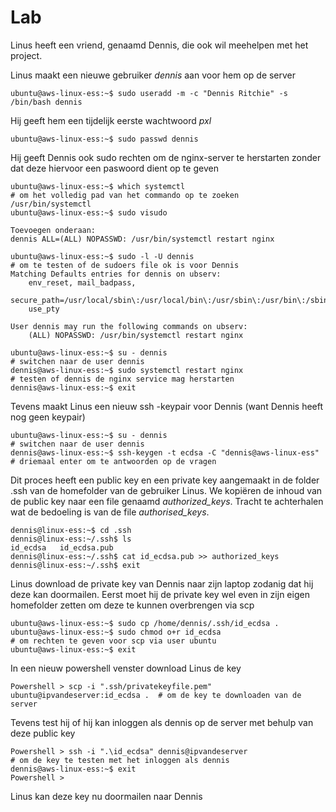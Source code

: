 # Lab <!-- {docsify-ignore} -->

Linus heeft een vriend, genaamd Dennis,  die ook wil meehelpen met het project. 



Linus maakt een nieuwe gebruiker *dennis* aan voor hem op de server

```
ubuntu@aws-linux-ess:~$ sudo useradd -m -c "Dennis Ritchie" -s /bin/bash dennis
```



Hij geeft hem een tijdelijk eerste wachtwoord *pxl*

```
ubuntu@aws-linux-ess:~$ sudo passwd dennis
```



Hij geeft Dennis ook sudo rechten om de nginx-server te herstarten zonder dat deze hiervoor een paswoord dient op te geven

```
ubuntu@aws-linux-ess:~$ which systemctl                                   # om het volledig pad van het commando op te zoeken
/usr/bin/systemctl
ubuntu@aws-linux-ess:~$ sudo visudo

Toevoegen onderaan:
dennis ALL=(ALL) NOPASSWD: /usr/bin/systemctl restart nginx

ubuntu@aws-linux-ess:~$ sudo -l -U dennis                                # om te testen of de sudoers file ok is voor Dennis
Matching Defaults entries for dennis on ubserv:
    env_reset, mail_badpass,
    secure_path=/usr/local/sbin\:/usr/local/bin\:/usr/sbin\:/usr/bin\:/sbin\:/bin\:/snap/bin,
    use_pty

User dennis may run the following commands on ubserv:
    (ALL) NOPASSWD: /usr/bin/systemctl restart nginx

ubuntu@aws-linux-ess:~$ su - dennis                                      # switchen naar de user dennis
dennis@aws-linux-ess:~$ sudo systemctl restart nginx                     # testen of dennis de nginx service mag herstarten
dennis@aws-linux-ess:~$ exit

```



Tevens maakt Linus een nieuw ssh -keypair voor Dennis (want Dennis heeft nog geen keypair)

```
ubuntu@aws-linux-ess:~$ su - dennis                                      # switchen naar de user dennis
dennis@aws-linux-ess:~$ ssh-keygen -t ecdsa -C "dennis@aws-linux-ess"    # driemaal enter om te antwoorden op de vragen

```



Dit proces heeft een public key en een private key aangemaakt in de folder .ssh van de homefolder van de gebruiker Linus. We kopiëren de inhoud van de public key naar een file genaamd *authorized_keys*.  Tracht te achterhalen wat de bedoeling is van de file *authorised_keys*.

```
dennis@linux-ess:~$ cd .ssh
dennis@linux-ess:~/.ssh$ ls
id_ecdsa   id_ecdsa.pub
dennis@linux-ess:~/.ssh$ cat id_ecdsa.pub >> authorized_keys
dennis@linux-ess:~/.ssh$ exit

```



Linus download de private key van Dennis naar zijn laptop zodanig dat hij deze kan doormailen. Eerst moet hij de private key wel even in zijn eigen homefolder zetten om deze te kunnen overbrengen via scp

```
ubuntu@aws-linux-ess:~$ sudo cp /home/dennis/.ssh/id_ecdsa .
ubuntu@aws-linux-ess:~$ sudo chmod o+r id_ecdsa								   # om rechten te geven voor scp via user ubuntu
ubuntu@aws-linux-ess:~$ exit
```



In een nieuw powershell venster download Linus de key

```
Powershell > scp -i ".ssh/privatekeyfile.pem" ubuntu@ipvandeserver:id_ecdsa .  # om de key te downloaden van de server
```



Tevens test hij of hij kan inloggen als dennis op de server met behulp van deze public key

```
Powershell > ssh -i ".\id_ecdsa" dennis@ipvandeserver						   # om de key te testen met het inloggen als dennis
dennis@aws-linux-ess:~$ exit
Powershell > 
```



Linus kan deze key nu doormailen naar Dennis


